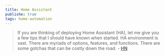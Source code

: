 ```yaml
---
title: Home Assistant
publishe: true
tags: home-automation
---
```

>  If you are thinking of deploying Home Assistant (HA), let me give you a few tips that I should have known when started. HA environment is vast. There are myriads of options, features, and functions. There are some gotchas that can be costly down the road. - [HN](https://news.ycombinator.com/item?id=42433606)
